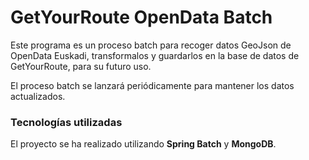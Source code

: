 # GetYourRoute OpenData Batch
Este programa es un proceso batch para recoger datos GeoJson de OpenData Euskadi, transformalos y guardarlos en la base de datos de GetYourRoute, para su futuro uso.

El proceso batch se lanzará periódicamente para mantener los datos actualizados.

### Tecnologías utilizadas
El proyecto se ha realizado utilizando **Spring Batch** y **MongoDB**.
